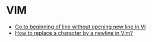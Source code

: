 # VIM

* [Go to beginning of line without opening new line in VI](http://stackoverflow.com/questions/10243551/go-to-beginning-of-line-without-opening-new-line-in-vi)
* [How to replace a character by a newline in Vim?](http://stackoverflow.com/questions/71323/how-to-replace-a-character-by-a-newline-in-vim)
